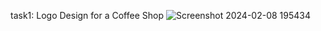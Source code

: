 task1:
Logo Design for a Coffee Shop
![Screenshot 2024-02-08 195434](https://github.com/shalini22121/codeclause/assets/142773026/74271423-59fa-44b4-9c5c-784870c599fe)
